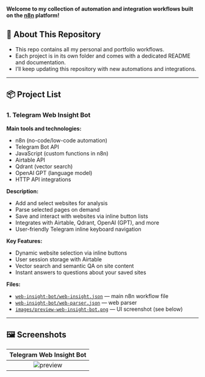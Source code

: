 **Welcome to my collection of automation and integration workflows built on the [n8n](https://n8n.io/) platform!**

## 🚀 About This Repository

- This repo contains all my personal and portfolio workflows.
- Each project is in its own folder and comes with a dedicated README and documentation.
- I’ll keep updating this repository with new automations and integrations.

---

## 📦 Project List

### 1. Telegram Web Insight Bot

**Main tools and technologies:**
- n8n (no-code/low-code automation)
- Telegram Bot API
- JavaScript (custom functions in n8n)
- Airtable API
- Qdrant (vector search)
- OpenAI GPT (language model)
- HTTP API integrations
  
**Description:**  
- Add and select websites for analysis
- Parse selected pages on demand
- Save and interact with websites via inline button lists
- Integrates with Airtable, Qdrant, OpenAI (GPT), and more
- User-friendly Telegram inline keyboard navigation

**Key Features:**
- Dynamic website selection via inline buttons
- User session storage with Airtable
- Vector search and semantic QA on site content
- Instant answers to questions about your saved sites

**Files:**
- [`web-insight-bot/web-insight.json`](web-insight-bot/web-insight.json) — main n8n workflow file
- [`web-insight-bot/web-parser.json`](web-insight-bot/web-parser.json) — web parser
- [`images/preview-web-insight-bot.png`](images/preview-web-insight-bot.png) — UI screenshot (see below)

---

## 🖼️ Screenshots

| Telegram Web Insight Bot |
|:---:|
| ![preview](images/preview-web-insight-bot.png) |
